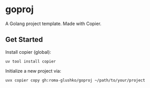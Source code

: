 # goproj

A Golang project template. Made with Copier.

## Get Started

Install copier (global):

```shell
uv tool install copier
```

Initialize a new project via:

```shell
uvx copier copy gh:roma-glushko/goproj ~/path/to/your/project
```
